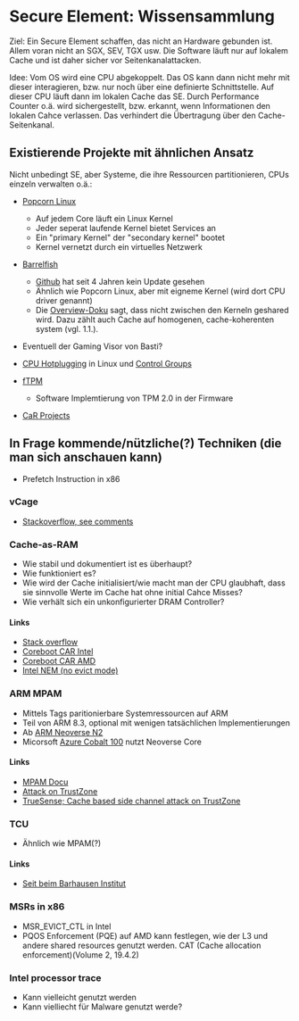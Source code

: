 # Secure Element: Wissensammlung
Ziel: Ein Secure Element schaffen, das nicht an Hardware gebunden ist. Allem
voran nicht an SGX, SEV, TGX usw. Die Software läuft nur auf lokalem Cache und
ist daher sicher vor Seitenkanalattacken.

Idee: Vom OS wird eine CPU abgekoppelt. Das OS kann dann nicht mehr mit dieser
interagieren, bzw. nur noch über eine definierte Schnittstelle. Auf dieser CPU
läuft dann im lokalen Cache das SE. Durch Performance Counter o.ä. wird 
sichergestellt, bzw. erkannt, wenn Informationen den lokalen Cahce verlassen.
Das verhindert die Übertragung über den Cache-Seitenkanal.

## Existierende Projekte mit ähnlichen Ansatz
Nicht unbedingt SE, aber Systeme, die ihre Ressourcen partitionieren, CPUs einzeln verwalten o.ä.:

- [Popcorn Linux](http://www.popcornlinux.org/index.php/overview)
    * Auf jedem Core läuft ein Linux Kernel
    * Jeder seperat laufende Kernel bietet Services an
    * Ein "primary Kernel" der "secondary kernel" bootet
    * Kernel vernetzt durch ein virtuelles Netzwerk

- [Barrelfish](https://barrelfish.org/documentation.html)
    * [Github](https://github.com/BarrelfishOS/barrelfish) hat seit 4 Jahren kein Update gesehen
    * Ähnlich wie Popcorn Linux, aber mit eigneme Kernel (wird dort CPU driver genannt)
    * Die [Overview-Doku](https://barrelfish.org/publications/TN-000-Overview.pdf) sagt, dass nicht zwischen den Kerneln geshared wird. Dazu zählt auch Cache auf homogenen, cache-koherenten system (vgl. 1.1.).
- Eventuell der Gaming Visor von Basti?
- [CPU Hotplugging](https://docs.kernel.org/core-api/cpu_hotplug.html) in Linux und [Control Groups](https://man7.org/linux/man-pages/man7/cgroups.7.html)
- [fTPM](https://www.usenix.org/system/files/conference/usenixsecurity16/sec16_paper_raj.pdf)
    * Software Implemtierung von TPM 2.0 in der Firmware
- [CaR Projects](https://www.blackhat.com/docs/us-14/materials/us-14-Weis-Protecting-Data-In-Use-From-Firmware-And-Physical-Attacks-WP.pdf)

## In Frage kommende/nützliche(?) Techniken (die man sich anschauen kann)
* Prefetch Instruction in x86
### vCage
* [Stackoverflow, see comments](https://stackoverflow.com/questions/27699197/cache-as-ram-no-fill-mode-executable-code)
### Cache-as-RAM
* Wie stabil und dokumentiert ist es überhaupt? 
* Wie funktioniert es?
* Wie wird der Cache initialisiert/wie macht man der CPU glaubhaft, dass sie sinnvolle Werte im Cache hat ohne initial Cahce Misses?
* Wie verhält sich ein unkonfigurierter DRAM Controller? 
#### Links
* [Stack overflow](https://stackoverflow.com/questions/19591500/how-to-make-sure-a-piece-of-code-never-leaves-the-cpu-cache-l3/24710093#24710093)
* [Coreboot CAR Intel](https://github.com/coreboot/coreboot/tree/main/src/soc/intel/common/block/cpu/car)
* [Coreboot CAR AMD](https://github.com/coreboot/coreboot/tree/main/src/soc/amd/common/block/cpu/car)
* [Intel NEM (no evict mode)](https://community.intel.com/t5/Software-Archive/UnDocumented-MSR-s/td-p/968420)

### ARM MPAM
* Mittels Tags paritionierbare Systemressourcen auf ARM
* Teil von ARM 8.3, optional mit wenigen tatsächlichen Implementierungen
* Ab [ARM Neoverse N2](https://hc33.hotchips.org/assets/program/conference/day1/20210818_Hotchips_NeoverseN2.pdf)
* Micorsoft [Azure Cobalt 100](https://techcommunity.microsoft.com/t5/azure-compute-blog/announcing-the-preview-of-new-azure-vms-based-on-the-azure/ba-p/4146353) nutzt Neoverse Core

#### Links
* [MPAM Docu](https://developer.arm.com/documentation/107768/0100/Overview)
* [Attack on TrustZone](https://eprint.iacr.org/2016/980.pdf)
* [TrueSense; Cache based side channel attack on TrustZone](https://csis.gmu.edu/ksun/publications/trusense-infocom18.pdf)

### TCU
* Ähnlich wie MPAM(?)

#### Links
* [Seit beim Barhausen Institut](https://www.barkhauseninstitut.org/forschung/forschungsbereiche/trustworthy-digital-architectures)

### MSRs in x86
* MSR_EVICT_CTL in Intel
* PQOS Enforcement (PQE) auf AMD kann festlegen, wie der L3 und andere shared resources genutzt werden. CAT (Cache allocation enforcement)(Volume 2, 19.4.2)


### Intel processor trace
* Kann vielleicht genutzt werden
* Kann vielliecht für Malware genutzt werde?